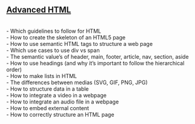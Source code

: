 ## <ins>**Advanced HTML**</ins><br>
<br>
- Which guidelines to follow for HTML<br>
- How to create the skeleton of an HTML5 page<br>
- How to use semantic HTML tags to structure a web page<br>
- Which use cases to use div vs span<br>
- The semantic value’s of header, main, footer, article, nav, section, aside<br>
- How to use headings (and why it’s important to follow the hierarchical order)<br>
- How to make lists in HTML<br>
- The differences between medias (SVG, GIF, PNG, JPG)<br>
- How to structure data in a table<br>
- How to integrate a video in a webpage<br>
- How to integrate an audio file in a webpage<br>
- How to embed external content<br>
- How to correctly structure an HTML page<br>
